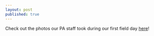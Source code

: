 ```yaml
---
layout: post
published: true
---
```

Check out the photos our PA staff took during our first field day [here](https://photos.app.goo.gl/VGGqD7V1EgUVB6U49)!
